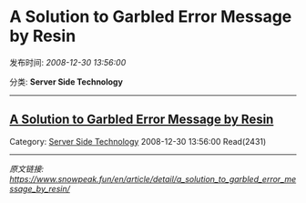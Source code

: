 # A Solution to Garbled Error Message by Resin

发布时间: *2008-12-30 13:56:00*

分类: __Server Side Technology__

---------

## [A Solution to Garbled Error Message by Resin](/en/article/detail/a_solution_to_garbled_error_message_by_resin/)

Category: [Server Side Technology](/en/article/category/server_side_technology/) 2008-12-30 13:56:00 Read(2431)


---
*原文链接: https://www.snowpeak.fun/en/article/detail/a_solution_to_garbled_error_message_by_resin/*
